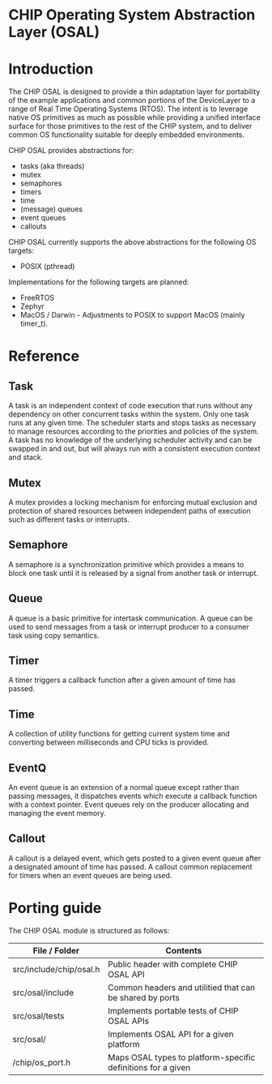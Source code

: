 CHIP Operating System Abstraction Layer (OSAL)
==============================================

# Introduction

The CHIP OSAL is designed to provide a thin adaptation layer for portability
of the example applications and common portions of the DeviceLayer to a
range of Real Time Operating Systems (RTOS). The intent is to leverage native
OS primitives as much as possible while providing a unified interface surface
for those primitives to the rest of the CHIP system, and to deliver common OS
functionality suitable for deeply embedded environments.

CHIP OSAL provides abstractions for:

* tasks (aka threads)
* mutex
* semaphores
* timers
* time
* (message) queues
* event queues
* callouts

CHIP OSAL currently supports the above abstractions for the following OS targets:

* POSIX (pthread)

Implementations for the following targets are planned:

* FreeRTOS
* Zephyr
* MacOS / Darwin - Adjustments to POSIX to support MacOS (mainly timer_t).

# Reference

## Task

A task is an independent context of code execution that runs without any
dependency on other concurrent tasks within the system. Only one task runs
at any given time. The scheduler starts and stops tasks as necessary to manage
resources according to the priorities and policies of the system. A task has no
knowledge of the underlying scheduler activity and can be swapped in and out,
but will always run with a consistent execution context and stack.

## Mutex

A mutex provides a locking mechanism for enforcing mutual exclusion and
protection of shared resources between independent paths of execution
such as different tasks or interrupts.

## Semaphore

A semaphore is a synchronization primitive which provides a means to block
one task until it is released by a signal from another task or interrupt.

## Queue

A queue is a basic primitive for intertask communication.  A queue
can be used to send messages from a task or interrupt producer to
a consumer task using copy semantics.

## Timer

A timer triggers a callback function after a given amount of time has passed.

## Time

A collection of utility functions for getting current system time and
converting between milliseconds and CPU ticks is provided.

## EventQ

An event queue is an extension of a normal queue except rather than passing
messages, it dispatches events which execute a callback function with a
context pointer.  Event queues rely on the producer allocating and managing
the event memory.

## Callout

A callout is a delayed event, which gets posted to a given event queue after
a designated amount of time has passed. A callout common replacement for
timers when an event queues are being used.

# Porting guide

The CHIP OSAL module is structured as follows:

| File / Folder              | Contents                                                            |
| ---------------------------|---------------------------------------------------------------------|
| src/include/chip/osal.h    | Public header with complete CHIP OSAL API                           |
| src/osal/include           | Common headers and utilitied that can be shared by ports            |
| src/osal/tests             | Implements portable tests of CHIP OSAL APIs                         |
| src/osal/<port>            | Implements OSAL API for a given platform <port>                     |
| <port>/chip/os_port.h      | Maps OSAL types to platform-specific definitions for a given <port> |
